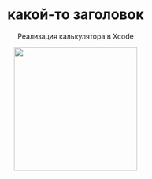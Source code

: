 <div id="header" align="center">
  <h1>какой-то заголовок</h1>
  <p>Реализация калькулятора в Xcode</p>

  <img src="https://media1.tenor.com/m/f2LaBpZdnIcAAAAd/calculator-kid.gif" width="250"/>
</div>
